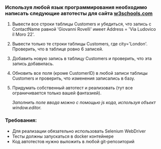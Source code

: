 ### Используя любой язык программирования необходимо написать следующие автотесты для сайта [w3schools.com](https://www.w3schools.com/sql/trysql.asp?filename=trysql_select_all)
1. Вывести все строки таблицы Customers и убедиться, что запись с ContactName равной 'Giovanni Rovelli' имеет Address = 'Via Ludovico il Moro 22'.
2. Вывести только те строки таблицы Customers, где city='London'. Проверить, что в таблице ровно 6 записей.
3. Добавить новую запись в таблицу Customers и проверить, что эта запись добавилась.
4. Обновить все поля (кроме CustomerID) в любой записи таблицы Customers и проверить, что изменения записались в базу.
5. Придумать собственный автотест и реализовать (тут все ограничивается только вашей фантазией).

   _Заполнить поле ввода можно с помощью js кода, используя объект window.editor._

### Требования:
* Для реализации обязательно использовать Selenium WebDriver
* Тесты должны запускаться в docker контейнере
* Код автотестов нужно выложить в любой git-репозиторий